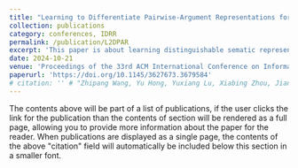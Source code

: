 ```yaml
---
title: "Learning to Differentiate Pairwise-Argument Representations for Implicit Discourse Relation Recognition"
collection: publications
category: conferences, IDRR
permalink: /publication/L2DPAR
excerpt: 'This paper is about learning distinguishable sematic representations of arguments for IDRR.'
date: 2024-10-21
venue: 'Proceedings of the 33rd ACM International Conference on Information and Knowledge Management (CIKM)'
paperurl: 'https://doi.org/10.1145/3627673.3679584'
# citation: '' # "Zhipang Wang, Yu Hong, Yuxiang Lu, Xiabing Zhou, Jianmin Yao, and Guodong Zhou. 2024. Learning to Differentiate Pairwise-Argument Representations for Implicit Discourse Relation Recognition. In Proceedings of the 33rd ACM International Conference on Information and Knowledge Management (CIKM '24). Association for Computing Machinery, New York, NY, USA, 2503–2512."
---
```


The contents above will be part of a list of publications, if the user clicks the link for the publication than the contents of section will be rendered as a full page, allowing you to provide more information about the paper for the reader. When publications are displayed as a single page, the contents of the above "citation" field will automatically be included below this section in a smaller font.
